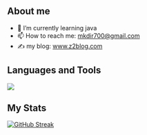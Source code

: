 
## About me

- 🌱 I’m currently learning java
- 📫 How to reach me: mkdir700@gmail.com
- :writing_hand: my blog: <a href="https://www.z2blog.com/" target="blank">www.z2blog.com</a>

## Languages and Tools
<img align="center" src="https://skillicons.dev/icons?i=python,vim,docker,linux,mysql,mongo,redis&theme=light" />

## My Stats
[![GitHub Streak](http://github-readme-streak-stats.herokuapp.com?user=mkdir700&hide_border=true&date_format=%5BY.%5Dn.j&locale=zh)](https://git.io/streak-stats)
